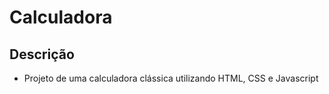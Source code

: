 # Calculadora

## Descrição
- Projeto de uma calculadora clássica utilizando HTML, CSS e Javascript
